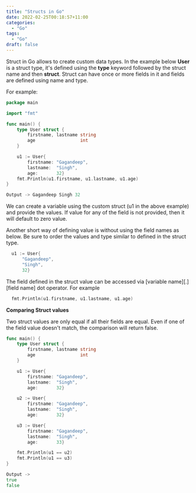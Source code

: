 ```yaml
---
title: "Structs in Go"
date: 2022-02-25T00:18:57+11:00
categories:
  - "Go"
tags:
  - "Go"
draft: false
---
```


Struct in Go allows to create custom data types. In the example below **User** is a struct type, it's defined using the **type** keyword followed by the struct name and then **struct**. Struct can have once or more fields in it and fields are defined using name and type.

For example:

```go
package main

import "fmt"

func main() {
	type User struct {
		firstname, lastname string
		age                 int
	}

	u1 := User{
		firstname: "Gagandeep",
		lastname:  "Singh",
		age:       32}
	fmt.Println(u1.firstname, u1.lastname, u1.age)
}

Output -> Gagandeep Singh 32
```

We can create a variable using the custom struct (u1 in the above example) and provide the values. If value for any of the field is not provided, then it will default to zero value.

Another short way of defining value is without using the field names as below. Be sure to order the values and type similar to defined in the struct type.

```go
  u1 := User{
      "Gagandeep",
      "Singh",
      32}
```

The field defined in the struct value can be accessed via [variable name][.][field name] dot operator. For example

```go
  fmt.Println(u1.firstname, u1.lastname, u1.age)
```

**Comparing Struct values**

Two struct values are only equal if all their fields are equal. Even if one of the field value doesn't match, the comparison will return false.

```go
func main() {
	type User struct {
		firstname, lastname string
		age                 int
	}

	u1 := User{
		firstname: "Gagandeep",
		lastname:  "Singh",
		age:       32}

    u2 := User{
		firstname: "Gagandeep",
		lastname:  "Singh",
		age:       32}

    u3 := User{
		firstname: "Gagandeep",
		lastname:  "Singh",
		age:       33}

	fmt.Println(u1 == u2)
	fmt.Println(u1 == u3)
}

Output ->
true
false
```

